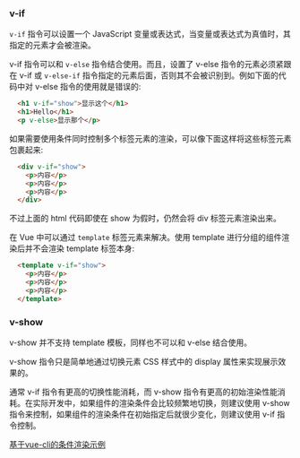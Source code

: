 
### v-if

`v-if` 指令可以设置一个 JavaScript 变量或表达式，当变量或表达式为真值时，其指定的元素才会被渲染。

v-if 指令可以和 `v-else` 指令结合使用。而且，设置了 v-else 指令的元素必须紧跟在 v-if 或 `v-else-if` 指令指定的元素后面，否则其不会被识别到。例如下面的代码中对 v-else 指令的使用就是错误的:
```html
  <h1 v-if="show">显示这个</h1>
  <h1>Hello</h1>
  <p v-else>显示那个</p>
```

如果需要使用条件同时控制多个标签元素的渲染，可以像下面这样将这些标签元素包裹起来:
```html
  <div v-if="show">
    <p>内容</p>
    <p>内容</p>
    <p>内容</p>
  </div>
```
不过上面的 html 代码即使在 show 为假时，仍然会将 div 标签元素渲染出来。

在 Vue 中可以通过 `template` 标签元素来解决。使用 template 进行分组的组件渲染后并不会渲染 template 标签本身:
```html
  <template v-if="show">
    <p>内容</p>
    <p>内容</p>
    <p>内容</p>
  </template>
```

### v-show

v-show 并不支持 template 模板，同样也不可以和 v-else 结合使用。

v-show 指令只是简单地通过切换元素 CSS 样式中的 display 属性来实现展示效果的。

通常 v-if 指令有更高的切换性能消耗，而 v-show 指令有更高的初始渲染性能消耗。在实际开发中，如果组件的渲染条件会比较频繁地切换，则建议使用 v-show 指令来控制，如果组件的渲染条件在初始指定后就很少变化，则建议使用 v-if 指令控制。

[基于vue-cli的条件渲染示例](vu-3)
